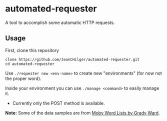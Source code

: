 # automated-requester
A tool to accomplish some automatic HTTP requests.

## Usage
First, clone this repository
```
clone https://github.com/JeanCHilger/automated-requester.git
cd automated-requester
```
Use `./requester new <env-name>` to create new "environments" (for now not the proper word).

Inside your environment you can use `./manage <command>` to easily manage it.

* Currently only the POST method is available.

**Note:** Some of the data samples are from [Moby Word Lists by Grady Ward](http://www.gutenberg.org/ebooks/3201).

